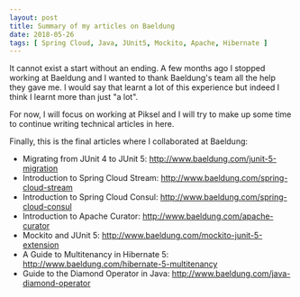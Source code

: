 ```yaml
---
layout: post
title: Summary of my articles on Baeldung
date: 2018-05-26
tags: [ Spring Cloud, Java, JUnit5, Mockito, Apache, Hibernate ]
---
```

It cannot exist a start without an ending. A few months ago I stopped working at Baeldung and I wanted to thank Baeldung's team all the help they gave me. I would say that learnt a lot of this experience but indeed I think I learnt more than just "a lot".

For now, I will focus on working at Piksel and I will try to make up some time to continue writing technical articles in here.

Finally, this is the final articles where I collaborated at Baeldung:

- Migrating from JUnit 4 to JUnit 5: http://www.baeldung.com/junit-5-migration
- Introduction to Spring Cloud Stream: http://www.baeldung.com/spring-cloud-stream
- Introduction to Spring Cloud Consul: http://www.baeldung.com/spring-cloud-consul
- Introduction to Apache Curator: http://www.baeldung.com/apache-curator
- Mockito and JUnit 5: http://www.baeldung.com/mockito-junit-5-extension
- A Guide to Multitenancy in Hibernate 5: http://www.baeldung.com/hibernate-5-multitenancy
- Guide to the Diamond Operator in Java: http://www.baeldung.com/java-diamond-operator